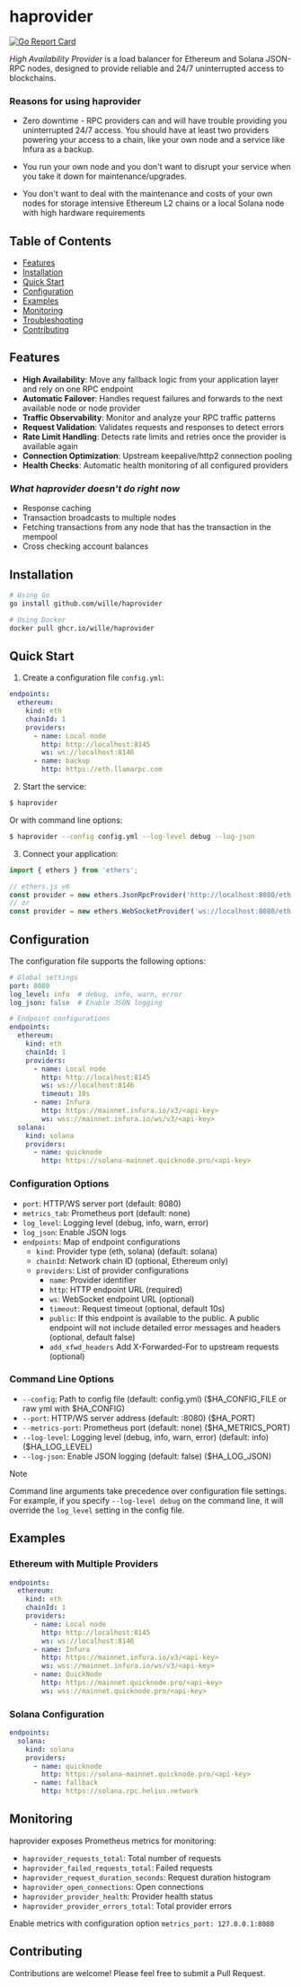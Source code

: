# haprovider

[![Go Report Card](https://img.shields.io/github/v/release/wille/haprovider?style=flat-square)](https://img.shields.io/github/v/release/wille/haprovider)

*High Availability Provider* is a load balancer for Ethereum and Solana JSON-RPC nodes, designed to provide reliable and 24/7 uninterrupted access to blockchains.

### Reasons for using haprovider

- Zero downtime - RPC providers can and will have trouble providing you uninterrupted 24/7 access. You should have at least two providers powering your access to a chain, like your own node and a service like Infura as a backup.

- You run your own node and you don't want to disrupt your service when you take it down for maintenance/upgrades.

- You don't want to deal with the maintenance and costs of your own nodes for storage intensive Ethereum L2 chains or a local Solana node with high hardware requirements


## Table of Contents
- [Features](#features)
- [Installation](#installation)
- [Quick Start](#quick-start)
- [Configuration](#configuration)
- [Examples](#examples)
- [Monitoring](#monitoring)
- [Troubleshooting](#troubleshooting)
- [Contributing](#contributing)

## Features

- **High Availability**: Move any fallback logic from your application layer and rely on one RPC endpoint
- **Automatic Failover**: Handles request failures and forwards to the next available node or node provider
- **Traffic Observability**: Monitor and analyze your RPC traffic patterns
- **Request Validation**: Validates requests and responses to detect errors
- **Rate Limit Handling**: Detects rate limits and retries once the provider is available again
- **Connection Optimization**: Upstream keepalive/http2 connection pooling
- **Health Checks**: Automatic health monitoring of all configured providers

### *What haprovider doesn't do right now*

- Response caching
- Transaction broadcasts to multiple nodes
- Fetching transactions from any node that has the transaction in the mempool
- Cross checking account balances

## Installation

```bash
# Using Go
go install github.com/wille/haprovider

# Using Docker
docker pull ghcr.io/wille/haprovider
```

## Quick Start

1. Create a configuration file `config.yml`:
```yml
endpoints:
  ethereum:
    kind: eth
    chainId: 1
    providers:
      - name: Local node
        http: http://localhost:8145
        ws: ws://localhost:8146
      - name: backup
        http: https://eth.llamarpc.com
```

2. Start the service:
```bash
$ haprovider
```

Or with command line options:
```bash
$ haprovider --config config.yml --log-level debug --log-json
```

3. Connect your application:
```typescript
import { ethers } from 'ethers';

// ethers.js v6
const provider = new ethers.JsonRpcProvider('http://localhost:8080/eth');
// or
const provider = new ethers.WebSocketProvider('ws://localhost:8080/eth');
```

## Configuration

The configuration file supports the following options:

```yml
# Global settings
port: 8080
log_level: info  # debug, info, warn, error
log_json: false  # Enable JSON logging

# Endpoint configurations
endpoints:
  ethereum:
    kind: eth
    chainId: 1
    providers:
      - name: Local node
        http: http://localhost:8145
        ws: ws://localhost:8146
        timeout: 10s
      - name: Infura
        http: https://mainnet.infura.io/v3/<api-key>
        ws: wss://mainnet.infura.io/ws/v3/<api-key>
  solana:
    kind: solana
    providers:
      - name: quicknode
        http: https://solana-mainnet.quicknode.pro/<api-key>
```

### Configuration Options

- `port`: HTTP/WS server port (default: 8080)
- `metrics_tab`: Prometheus port (default: none) 
- `log_level`: Logging level (debug, info, warn, error)
- `log_json`: Enable JSON logs
- `endpoints`: Map of endpoint configurations
  - `kind`: Provider type (eth, solana) (default: solana)
  - `chainId`: Network chain ID (optional, Ethereum only)
  - `providers`: List of provider configurations
    - `name`: Provider identifier
    - `http`: HTTP endpoint URL (required)
    - `ws`: WebSocket endpoint URL (optional)
    - `timeout`: Request timeout (optional, default 10s)
    - `public`: If this endpoint is available to the public. A public endpoint will not include detailed error messages and headers (optional, default false)
    - `add_xfwd_headers` Add X-Forwarded-For to upstream requests (optional)

### Command Line Options

- `--config`: Path to config file (default: config.yml) ($HA_CONFIG_FILE or raw yml with $HA_CONFIG)
- `--port`: HTTP/WS server address (default: :8080) ($HA_PORT)
- `--metrics-port`: Prometheus port (default: none) ($HA_METRICS_PORT)
- `--log-level`: Logging level (debug, info, warn, error) (default: info) ($HA_LOG_LEVEL)
- `--log-json`: Enable JSON logging (default: false) ($HA_LOG_JSON)

> [!NOTE]
> Command line arguments take precedence over configuration file settings. For example, if you specify `--log-level debug` on the command line, it will override the `log_level` setting in the config file.

## Examples

### Ethereum with Multiple Providers

```yml
endpoints:
  ethereum:
    kind: eth
    chainId: 1
    providers:
      - name: Local node
        http: http://localhost:8145
        ws: ws://localhost:8146
      - name: Infura
        http: https://mainnet.infura.io/v3/<api-key>
        ws: wss://mainnet.infura.io/ws/v3/<api-key>
      - name: QuickNode
        http: https://mainnet.quicknode.pro/<api-key>
        ws: wss://mainnet.quicknode.pro/<api-key>
```

### Solana Configuration

```yml
endpoints:
  solana:
    kind: solana
    providers:
      - name: quicknode
        http: https://solana-mainnet.quicknode.pro/<api-key>
      - name: fallback
        http: https://solana.rpc.helius.network
```

## Monitoring

haprovider exposes Prometheus metrics for monitoring:

- `haprovider_requests_total`: Total number of requests
- `haprovider_failed_requests_total`: Failed requests
- `haprovider_request_duration_seconds`: Request duration histogram
- `haprovider_open_connections`: Open connections
- `haprovider_provider_health`: Provider health status
- `haprovider_provider_errors_total`: Total provider errors

Enable metrics with configuration option `metrics_port: 127.0.0.1:8080`

## Contributing

Contributions are welcome! Please feel free to submit a Pull Request.
